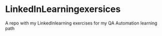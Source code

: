 # LinkedInLearningexersices
A repo with my LinkedInlearning exercises for my QA Automation learning path
